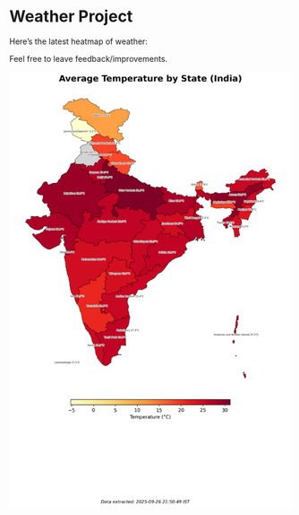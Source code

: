 # Weather Project

Here’s the latest heatmap of weather:

Feel free to leave feedback/improvements.

![India Heatmap](docs/assets/india_heatmap.png?v=D6BD64)
